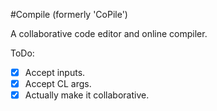 #Compile (formerly 'CoPile')

A collaborative code editor and online compiler.

ToDo:  
  
- [x] Accept inputs.  
- [x] Accept CL args.  
- [x] Actually make it collaborative.  
